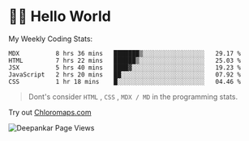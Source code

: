 # 👋🏽 Hello World 

<!--![Deepankar's github stats](https://github-readme-stats.vercel.app/api?username=Deep-Codes&count_private=true&show_icons=true&theme=radical)-->
My Weekly Coding Stats:

<!--START_SECTION:waka-->
```text
MDX          8 hrs 36 mins   ███████▒░░░░░░░░░░░░░░░░░   29.17 % 
HTML         7 hrs 22 mins   ██████▒░░░░░░░░░░░░░░░░░░   25.03 % 
JSX          5 hrs 40 mins   ████▓░░░░░░░░░░░░░░░░░░░░   19.23 % 
JavaScript   2 hrs 20 mins   ██░░░░░░░░░░░░░░░░░░░░░░░   07.92 % 
CSS          1 hr 18 mins    █░░░░░░░░░░░░░░░░░░░░░░░░   04.46 % 
```
<!--END_SECTION:waka-->

> Dont's consider `HTML` , `CSS` , `MDX / MD` in the programming stats.

Try out [Chloromaps.com](https://www.chloromaps.com/)

<p align="left"> <img src="https://komarev.com/ghpvc/?username=Deep-Codes&label=Views&color=blue&style=plastic" alt="Deepankar Page Views" /> </p>
